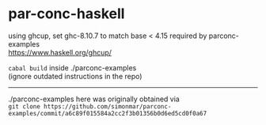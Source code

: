 # par-conc-haskell

using ghcup, set ghc-8.10.7 to match base < 4.15 required by parconc-examples \
https://www.haskell.org/ghcup/

`cabal build` inside ./parconc-examples  \
(ignore outdated instructions in the repo)

---

./parconc-examples here was originally obtained via  \
`git clone https://github.com/simonmar/parconc-examples/commit/a6c89f015584a2cc2f3b01356b0d6ed5cd0f0a67`
